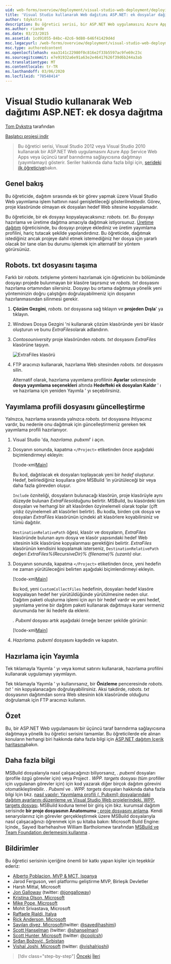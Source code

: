 ```yaml
---
uid: web-forms/overview/deployment/visual-studio-web-deployment/deploying-extra-files
title: 'Visual Studio kullanarak Web dağıtımı ASP.NET: ek dosyalar dağıtma | Microsoft Docs'
author: tdykstra
description: Bu öğretici serisi, bir ASP.NET Web uygulamasını Azure App Service Web Apps veya üçüncü taraf bir barındırma sağlayıcısına, usin...
ms.author: riande
ms.date: 03/23/2015
ms.assetid: 1cd91055-84bc-42c6-9d80-646f41429d4d
msc.legacyurl: /web-forms/overview/deployment/visual-studio-web-deployment/deploying-extra-files
msc.type: authoredcontent
ms.openlocfilehash: eaa3141c22980f0c816e2f33b5597ac9fe69c23c
ms.sourcegitcommit: e7e91932a6e91a63e2e46417626f39d6b244a3ab
ms.translationtype: MT
ms.contentlocale: tr-TR
ms.lasthandoff: 03/06/2020
ms.locfileid: "78548414"
---
```

# <a name="aspnet-web-deployment-using-visual-studio-deploying-extra-files"></a>Visual Studio kullanarak Web dağıtımı ASP.NET: ek dosya dağıtma

[Tom Dykstra](https://github.com/tdykstra) tarafından

[Başlatıcı projesi indir](https://go.microsoft.com/fwlink/p/?LinkId=282627)

> Bu öğretici serisi, Visual Studio 2012 veya Visual Studio 2010 kullanarak bir ASP.NET Web uygulamasını Azure App Service Web Apps veya üçüncü taraf barındırma sağlayıcısına dağıtmayı (yayımlamayı) gösterir. Seriler hakkında daha fazla bilgi için, [serideki ilk öğreticiye](introduction.md)bakın.

## <a name="overview"></a>Genel bakış

Bu öğreticide, dağıtım sırasında ek bir görev yapmak üzere Visual Studio Web yayımlama işlem hattının nasıl genişletileceği gösterilmektedir. Görev, proje klasöründe olmayan ek dosyaları hedef Web sitesine kopyalamadır.

Bu öğreticide, bir ek dosyayı kopyalayacaksınız: *robots. txt*. Bu dosyayı hazırlama ve üretime dağıtma amacıyla dağıtmak istiyorsunuz. [Üretime dağıtım](deploying-to-production.md) öğreticisinde, bu dosyayı projeye eklediniz ve üretim yayımlama profilini, hariç tutacak şekilde yapılandırdınız. Bu öğreticide, dağıtmak istediğiniz ancak projeye dahil etmek istemediğiniz her dosya için yararlı olacak bir tane olan bu durumu işlemek için alternatif bir yöntem görürsünüz.

## <a name="move-the-robotstxt-file"></a>Robots. txt dosyasını taşıma

Farklı bir *robots. txt*işleme yöntemi hazırlamak için öğreticinin bu bölümünde dosyayı projede bulunmayan bir klasöre taşırsınız ve *robots. txt* dosyasını hazırlama ortamından silersiniz. Dosyayı bu ortama dağıtmaya yönelik yeni yönteminizin doğru çalıştığını doğrulayabilmeniz için dosyanın hazırlanmasından silinmesi gerekir.

1. **Çözüm Gezgini**, *robots. txt* dosyasına sağ tıklayın ve **projeden Dışla**' ya tıklayın.
2. Windows Dosya Gezgini 'ni kullanarak çözüm klasöründe yeni bir klasör oluşturun ve bunu *ExtraFiles*olarak adlandırın.
3. *Contosouniversity* proje klasöründen *robots. txt* dosyasını *ExtraFiles* klasörüne taşıyın.

    ![ExtraFiles klasörü](deploying-extra-files/_static/image1.png)
4. FTP aracınızı kullanarak, hazırlama Web sitesinden *robots. txt* dosyasını silin.

    Alternatif olarak, hazırlama yayımlama profilinin **Ayarlar** sekmesinde **dosya yayımlama seçenekleri** altında **Hedefteki ek dosyaları Kaldır** ' ı ve hazırlama için yeniden Yayımla ' yı seçebilirsiniz.

## <a name="update-the-publish-profile-file"></a>Yayımlama profili dosyasını güncelleştirme

Yalnızca, hazırlama sırasında yalnızca *robots. txt* dosyasına ihtiyacınız vardır, bu nedenle onu dağıtmak için güncelleştirmeniz gereken tek yayımlama profili hazırlanıyor.

1. Visual Studio 'da, *hazırlama. pubxml*' i açın.
2. Dosyanın sonunda, kapatma `</Project>` etiketinden önce aşağıdaki biçimlendirmeyi ekleyin:

    [!code-xml[Main](deploying-extra-files/samples/sample1.xml)]

    Bu kod, dağıtılacak ek dosyaları toplayacak yeni bir *hedef* oluşturur. Hedef, belirlediğiniz koşullara göre MSBuild 'in yürütüleceği bir veya daha fazla görevden oluşur.

    `Include` özniteliği, dosyaların bulunacağı klasörün, proje klasörüyle aynı düzeyde bulunan *ExtraFiles*olduğunu belirtir. MSBuild, bu klasördeki tüm dosyaları ve herhangi bir alt klasörden özyinelemeli olarak toplar (çift yıldız özyinelemeli alt klasörleri belirtir). Bu kodla, birden çok dosya ve dosyaları *ExtraFiles* klasörünün içindeki alt klasörlere koyabilirsiniz ve tümü dağıtılır.

    `DestinationRelativePath` öğesi, klasör ve dosyaların, *ExtraFiles* klasöründe bulunan aynı dosya ve klasör yapısındaki hedef Web sitesinin kök klasörüne kopyalanması gerektiğini belirtir. *ExtraFiles* klasörünün kendisini kopyalamak isterseniz, `DestinationRelativePath` değeri *ExtraFiles\%(RecursiveDir)% (filename)% (uzantı)* olur.
3. Dosyanın sonunda, kapatma `</Project>` etiketinden önce, yeni hedefin ne zaman yürütüleceğini belirten aşağıdaki biçimlendirmeyi ekleyin.

    [!code-xml[Main](deploying-extra-files/samples/sample2.xml)]

    Bu kod, yeni `CustomCollectFiles` hedefinin, dosyaları hedef klasöre kopyalayan hedef her yürütüldüğünde yürütülmesine neden olur. Dağıtım paketi oluşturma işlemi için ayrı bir hedef vardır ve yeni hedef, yayınlama yerine bir dağıtım paketi kullanarak dağıtmaya karar vermeniz durumunda her iki hedefe da eklenir.

    *. Pubxml* dosyası artık aşağıdaki örneğe benzer şekilde görünür:

    [!code-xml[Main](deploying-extra-files/samples/sample3.xml?highlight=53-71)]
4. *Hazırlama. pubxml* dosyasını kaydedin ve kapatın.

## <a name="publish-to-staging"></a>Hazırlama için Yayımla

Tek tıklamayla Yayımla ' yı veya komut satırını kullanarak, hazırlama profilini kullanarak uygulamayı yayımlayın.

Tek tıklamayla Yayımla ' yı kullanırsanız, bir **Önizleme** penceresinde *robots. txt* ' nin kopyalanacağını doğrulayabilirsiniz. Aksi takdirde, *robots. txt* dosyasının dağıtımdan sonra Web sitesinin kök klasöründe olduğunu doğrulamak için FTP aracınızı kullanın.

## <a name="summary"></a>Özet

Bu, bir ASP.NET Web uygulamasını bir üçüncü taraf barındırma sağlayıcısına dağıtmaya yönelik bu öğretici serisini tamamlar. Bu öğreticilerde ele alınan konuların herhangi biri hakkında daha fazla bilgi için [ASP.NET dağıtım Içerik haritasına](https://go.microsoft.com/fwlink/p/?LinkId=282413)bakın.

## <a name="more-information"></a>Daha fazla bilgi

MSBuild dosyalarıyla nasıl çalışacağınızı biliyorsanız, *. pubxml* dosyaları (profile özgü görevler için) veya Project *. WPP. targets* dosyası (tüm profiller için uygulanan görevler için) için kod yazarak diğer birçok dağıtım görevini otomatikleştirebilir. *. Pubxml* ve *. WPP. targets* dosyaları hakkında daha fazla bilgi Için bkz. [nasıl yapılır: Yayımlama profili (. Pubxml) dosyalarındaki dağıtım ayarlarını düzenleme ve Visual Studio Web projelerindeki. WPP. targets dosyası](https://msdn.microsoft.com/library/ff398069). MSBuild koduna temel bir giriş için bkz. kurumsal dağıtım serisinde **bir proje dosyasının Anatomumu** [: proje dosyasını anlama](../web-deployment-in-the-enterprise/understanding-the-project-file.md). Kendi senaryolarınız için görevler gerçekleştirmek üzere MSBuild dosyalarıyla nasıl çalışacağınızı öğrenmek için şu kitaba bakın: Microsoft Build Engine: Içinde,, Sayıed Ibarhehashve William Bartholomew tarafından [MSBuild ve Team Foundation derlemesini kullanma](http://msbuildbook.com) .

## <a name="acknowledgements"></a>Bildirimler

Bu öğretici serisinin içeriğine önemli bir katkı yapan kişiler için teşekkür ederiz:

- [Alberto Poblacion, MVP &amp; MCT, Ispanya](https://mvp.microsoft.com/mvp/Alberto%20Poblacion%20Bolano-36772)
- Jarod Ferguson, veri platformu geliştirme MVP, Birleşik Devletler
- Harsh Mittal, Microsoft
- [Jon Galloway](https://weblogs.asp.net/jgalloway) (twitter: [@jongalloway](http://twitter.com/jongalloway))
- [Kristina Olson, Microsoft](https://blogs.iis.net/krolson/default.aspx)
- [Mike Pope, Microsoft](http://www.mikepope.com/blog/DisplayBlog.aspx)
- Mohit Srivastava, Microsoft
- [Raffaele Rialdi, Italya](http://www.iamraf.net/)
- [Rick Anderson, Microsoft](https://blogs.msdn.com/b/rickandy/)
- [Sayılan diyez, Microsoft](http://sedodream.com/default.aspx)(twitter: [@sayedihashimi](http://twitter.com/sayedihashimi))
- [Scott Hanselman](http://www.hanselman.com/blog/) (twitter: [@shanselman](http://twitter.com/shanselman))
- [Scott Hunter, Microsoft](https://blogs.msdn.com/b/scothu/) (twitter: [@coolcsh](http://twitter.com/coolcsh))
- [Srđan Božović, Sırbistan](http://msforge.net/blogs/zmajcek/)
- [Vishal Joshi, Microsoft](http://vishaljoshi.blogspot.com/) (twitter: [@vishalrjoshi](http://twitter.com/vishalrjoshi))

> [!div class="step-by-step"]
> [Önceki](command-line-deployment.md)
> [İleri](troubleshooting.md)
